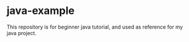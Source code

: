 # java-example
This repository is for beginner java tutorial, and used as reference for my java project.
